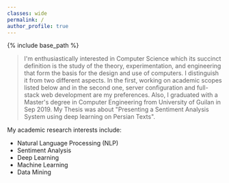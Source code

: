 ```yaml
---
classes: wide
permalink: /
author_profile: true
---
```

{% include base_path %}

> I'm enthusiastically interested in Computer Science which its succinct definition is the study of the theory, experimentation, and engineering that form the basis for the design and use of computers. I distinguish it from two different aspects. In the first, working on academic scopes listed below and in the second one, server configuration and full-stack web development are my preferences.
> Also, I graduated with a Master's degree in Computer Engineering from University of Guilan in Sep 2019. My Thesis was about "Presenting a Sentiment Analysis System using deep learning on Persian Texts".

My academic research interests include:
-   Natural Language Processing (NLP)
-   Sentiment Analysis
-   Deep Learning
-   Machine Learning
-   Data Mining
